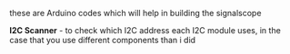 these are Arduino codes which will help in building the signalscope

**I2C Scanner** - to check which I2C address each I2C module uses, in the case that you use different components than i did
